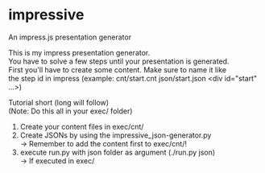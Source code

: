 impressive
==========

An impress.js presentation generator


  
This is my impress presentation generator.  
You have to solve a few steps until your presentation is generated.  
First you'll have to create some content. Make sure to name it like  
the step id in impress (example: cnt/start.cnt json/start.json <div id="start" ...>)  
  

Tutorial short (long will follow)  
(Note: Do this all in your exec/ folder)  
1) Create your content files in exec/cnt/  
2) Create JSONs by using the impressive_json-generator.py  
    -> Remember to add the content first to exec/cnt/!  
3) execute run.py with json folder as argument (./run.py json)  
    -> If executed in exec/  

